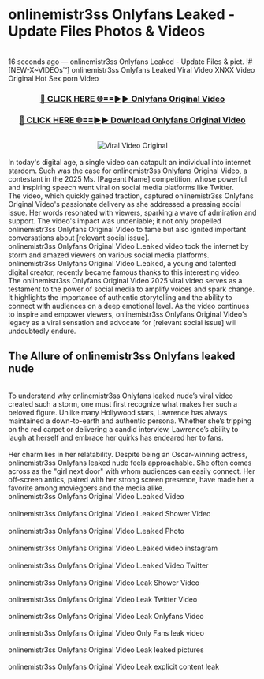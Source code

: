 # onlinemistr3ss Onlyfans Leaked - Update Files Photos & Videos 
<br>
16 seconds ago — onlinemistr3ss Onlyfans Leaked - Update Files & pict. !#[NEW-X~VIDEOs™] onlinemistr3ss Onlyfans Leaked Viral Video XNXX Video Original Hot Sex porn Video
<br>
<div align="center">
<h3><a href="http://freeplayer.one?title=onlinemistr3ss&ref=25OR" rel="nofollow">🔴 CLICK HERE 🌐==►► Onlyfans Original Video</a></h3>
<h3><a href="http://freeplayer.one?title=onlinemistr3ss&ref=25OR" rel="nofollow">🔴 CLICK HERE 🌐==►► Download Onlyfans Original Video</a></h3>
<br>
<a href="http://freeplayer.one?title=onlinemistr3ss&ref=25OR" rel="nofollow" data-target="animated-image.originalLink"><img src="https://i.ibb.co.com/xMMVF88/686577567.gif" alt="Viral Video Original" style="max-width: 100%; display: inline-block;" data-target="animated-image.originalImage"></a>
</div>
<br>
In today's digital age, a single video can catapult an individual into internet stardom. Such was the case for onlinemistr3ss Onlyfans Original Video, a contestant in the 2025 Ms. [Pageant Name] competition, whose powerful and inspiring speech went viral on social media platforms like Twitter.
<br>
The video, which quickly gained traction, captured onlinemistr3ss Onlyfans Original Video's passionate delivery as she addressed a pressing social issue. Her words resonated with viewers, sparking a wave of admiration and support. The video's impact was undeniable; it not only propelled onlinemistr3ss Onlyfans Original Video to fame but also ignited important conversations about [relevant social issue].
<br>
onlinemistr3ss Onlyfans Original Video L.ea𝚔ed video took the internet by storm and amazed viewers on various social media platforms. onlinemistr3ss Onlyfans Original Video L.ea𝚔ed, a young and talented digital creator, recently became famous thanks to this interesting video.
<br>
The onlinemistr3ss Onlyfans Original Video 2025 viral video serves as a testament to the power of social media to amplify voices and spark change. It highlights the importance of authentic storytelling and the ability to connect with audiences on a deep emotional level. As the video continues to inspire and empower viewers, onlinemistr3ss Onlyfans Original Video's legacy as a viral sensation and advocate for [relevant social issue] will undoubtedly endure.
<br>
<h2>The Allure of onlinemistr3ss Onlyfans leaked nude</h2>
<br>
To understand why onlinemistr3ss Onlyfans leaked nude’s viral video created such a storm, one must first recognize what makes her such a beloved figure. Unlike many Hollywood stars, Lawrence has always maintained a down-to-earth and authentic persona. Whether she’s tripping on the red carpet or delivering a candid interview, Lawrence’s ability to laugh at herself and embrace her quirks has endeared her to fans.
<br><br>
Her charm lies in her relatability. Despite being an Oscar-winning actress, onlinemistr3ss Onlyfans leaked nude feels approachable. She often comes across as the "girl next door" with whom audiences can easily connect. Her off-screen antics, paired with her strong screen presence, have made her a favorite among moviegoers and the media alike.
<br>
onlinemistr3ss Onlyfans Original Video L.ea𝚔ed Video
<br><br>
onlinemistr3ss Onlyfans Original Video L.ea𝚔ed Shower Video
<br><br>
onlinemistr3ss Onlyfans Original Video L.ea𝚔ed Photo
<br><br>
onlinemistr3ss Onlyfans Original Video L.ea𝚔ed video instagram
<br><br>
onlinemistr3ss Onlyfans Original Video L.ea𝚔ed Video Twitter
<br><br>
onlinemistr3ss Onlyfans Original Video Leak Shower Video
<br><br>
onlinemistr3ss Onlyfans Original Video Leak Twitter Video
<br><br>
onlinemistr3ss Onlyfans Original Video Leak Onlyfans Video
<br><br>
onlinemistr3ss Onlyfans Original Video Only Fans leak video
<br><br>
onlinemistr3ss Onlyfans Original Video Leak leaked pictures
<br><br>
onlinemistr3ss Onlyfans Original Video Leak explicit content leak